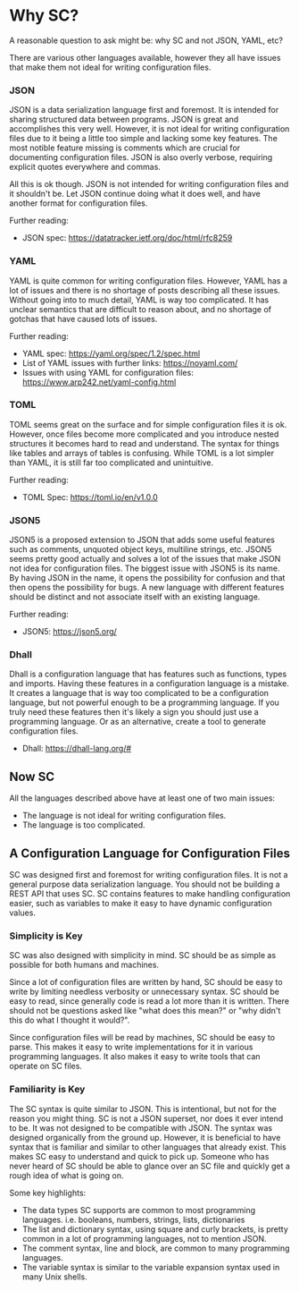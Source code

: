 # Why SC?

A reasonable question to ask might be: why SC and not JSON, YAML, etc?

There are various other languages available, however they all have issues that make them not
ideal for writing configuration files.

### JSON

JSON is a data serialization language first and foremost. It is intended for sharing structured
data between programs. JSON is great and accomplishes this very well. However, it is not ideal
for writing configuration files due to it being a little too simple and lacking some key features.
The most notible feature missing is comments which are crucial for documenting configuration files.
JSON is also overly verbose, requiring explicit quotes everywhere and commas.

All this is ok though. JSON is not intended for writing configuration files and it shouldn't be.
Let JSON continue doing what it does well, and have another format for configuration files.

Further reading:

- JSON spec: https://datatracker.ietf.org/doc/html/rfc8259

### YAML

YAML is quite common for writing configuration files. However, YAML has a lot of issues and
there is no shortage of posts describing all these issues. Without going into to much detail,
YAML is way too complicated. It has unclear semantics that are difficult to reason about, and no
shortage of gotchas that have caused lots of issues.

Further reading:

- YAML spec: https://yaml.org/spec/1.2/spec.html
- List of YAML issues with further links: https://noyaml.com/
- Issues with using YAML for configuration files: https://www.arp242.net/yaml-config.html

### TOML

TOML seems great on the surface and for simple configuration files it is ok. However, once
files become more complicated and you introduce nested structures it becomes hard to read and
understand. The syntax for things like tables and arrays of tables is confusing. While TOML
is a lot simpler than YAML, it is still far too complicated and unintuitive.

Further reading:

- TOML Spec: https://toml.io/en/v1.0.0

### JSON5

JSON5 is a proposed extension to JSON that adds some useful features such as comments,
unquoted object keys, multiline strings, etc. JSON5 seems pretty good actually and solves
a lot of the issues that make JSON not idea for configuration files. The biggest issue with JSON5
is its name. By having JSON in the name, it opens the possibility for confusion and that then
opens the possibility for bugs. A new language with different features should be distinct and not
associate itself with an existing language.

Further reading:

- JSON5: https://json5.org/

### Dhall

Dhall is a configuration language that has features such as functions, types and imports.
Having these features in a configuration language is a mistake. It creates a language that is
way too complicated to be a configuration language, but not powerful enough to be a programming language.
If you truly need these features then it's likely a sign you should just use a programming language.
Or as an alternative, create a tool to generate configuration files.

- Dhall: https://dhall-lang.org/#

## Now SC

All the languages described above have at least one of two main issues:

- The language is not ideal for writing configuration files.
- The language is too complicated.

## A Configuration Language for Configuration Files

SC was designed first and foremost for writing configuration files. It is not a general purpose
data serialization language. You should not be building a REST API that uses SC. SC contains features
to make handling configuration easier, such as variables to make it easy to have dynamic configuration values.

### Simplicity is Key

SC was also designed with simplicity in mind. SC should be as simple as possible for both humans and machines.

Since a lot of configuration files are written by hand, SC should be easy to write by limiting needless verbosity
or unnecessary syntax. SC should be easy to read, since generally code is read a lot more than it is written.
There should not be questions asked like "what does this mean?" or "why didn't this do what I thought it would?".

Since configuration files will be read by machines, SC should be easy to parse. This makes it easy to write implementations
for it in various programming languages. It also makes it easy to write tools that can operate on SC files.

### Familiarity is Key

The SC syntax is quite similar to JSON. This is intentional, but not for the reason you might thing. SC is not a JSON superset,
nor does it ever intend to be. It was not designed to be compatible with JSON. The syntax was designed organically from the ground up.
However, it is beneficial to have syntax that is familiar and similar to other languages that already exist. This makes SC easy
to understand and quick to pick up. Someone who has never heard of SC should be able to glance over an SC file and quickly get a rough idea
of what is going on.

Some key highlights:

- The data types SC supports are common to most programming languages. i.e. booleans, numbers, strings, lists, dictionaries
- The list and dictionary syntax, using square and curly brackets, is pretty common in a lot of programming languages, not to mention JSON.
- The comment syntax, line and block, are common to many programming languages.
- The variable syntax is similar to the variable expansion syntax used in many Unix shells.
